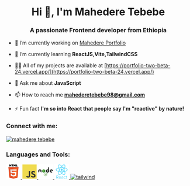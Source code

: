 <h1 align="center">Hi 👋, I'm Mahedere Tebebe</h1>
<h3 align="center">A passionate Frontend developer from Ethiopia</h3>

- 🔭 I’m currently working on [Mahedere Portfolio](https://github.com/Mahedere/Mahedere_Portfolio)

- 🌱 I’m currently learning **ReactJS,Vite,TailwindCSS**

- 👨‍💻 All of my projects are available at [https://portfolio-two-beta-24.vercel.app/](https://portfolio-two-beta-24.vercel.app/)

- 💬 Ask me about **JavaScript**

- 📫 How to reach me **mahederetebebe98@gmail.com**

- ⚡ Fun fact **I'm so into React that people say I'm "reactive" by nature!**

<h3 align="left">Connect with me:</h3>
<p align="left">
<a href="https://linkedin.com/in/mahedere tebebe" target="blank"><img align="center" src="https://raw.githubusercontent.com/rahuldkjain/github-profile-readme-generator/master/src/images/icons/Social/linked-in-alt.svg" alt="mahedere tebebe" height="30" width="40" /></a>
</p>

<h3 align="left">Languages and Tools:</h3>
<p align="left"> <a href="https://www.w3.org/html/" target="_blank" rel="noreferrer"> <img src="https://raw.githubusercontent.com/devicons/devicon/master/icons/html5/html5-original-wordmark.svg" alt="html5" width="40" height="40"/> </a> <a href="https://developer.mozilla.org/en-US/docs/Web/JavaScript" target="_blank" rel="noreferrer"> <img src="https://raw.githubusercontent.com/devicons/devicon/master/icons/javascript/javascript-original.svg" alt="javascript" width="40" height="40"/> </a> <a href="https://nodejs.org" target="_blank" rel="noreferrer"> <img src="https://raw.githubusercontent.com/devicons/devicon/master/icons/nodejs/nodejs-original-wordmark.svg" alt="nodejs" width="40" height="40"/> </a> <a href="https://reactjs.org/" target="_blank" rel="noreferrer"> <img src="https://raw.githubusercontent.com/devicons/devicon/master/icons/react/react-original-wordmark.svg" alt="react" width="40" height="40"/> </a> <a href="https://tailwindcss.com/" target="_blank" rel="noreferrer"> <img src="https://www.vectorlogo.zone/logos/tailwindcss/tailwindcss-icon.svg" alt="tailwind" width="40" height="40"/> </a> </p>
